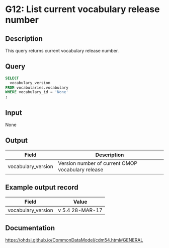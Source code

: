 <!---
Group:general
Name:G12 List current vocabulary release number
Author: Alberto Labarga
CDM Version: 5.4
-->

# G12: List current vocabulary release number

## Description
This query returns current vocabulary release number.

## Query
```sql
SELECT  
  vocabulary_version
FROM vocabularies.vocabulary
WHERE vocabulary_id = 'None'
;
```
## Input

None

## Output

| Field |  Description |
| --- | --- |
|  vocabulary_version |  Version number of current OMOP vocabulary release |

## Example output record

| Field |  Value |
| --- | --- |
|  vocabulary_version |  v 5.4 28-MAR-17 |

## Documentation
https://ohdsi.github.io/CommonDataModel/cdm54.html#GENERAL

